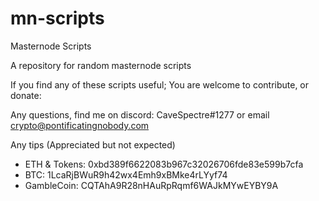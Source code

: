 # mn-scripts
Masternode Scripts

A repository for random masternode scripts

If you find any of these scripts useful; You are welcome to contribute, or donate:

Any questions, find me on discord: CaveSpectre#1277 or email crypto@pontificatingnobody.com

Any tips (Appreciated but not expected)
- ETH & Tokens: 0xbd389f6622083b967c32026706fde83e599b7cfa
- BTC: 1LcaRjBWuR9h42wx4Emh9xBMke4rLYyf74
- GambleCoin: CQTAhA9R28nHAuRpRqmf6WAJkMYwEYBY9A
